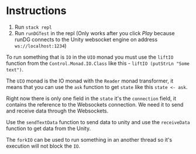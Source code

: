 # Instructions

1. Run `stack repl` 
2. Run `runDGTest` in the repl (Only works after you click *Play* because runDG connects to the Unity websocket engine on address `ws://localhost:1234`)

To run something that is `IO` in the `UIO` monad you must use the `liftIO` function from the `Control.Monad.IO.Class` like this - `liftIO (putStrLn "Some text")`.

The `UIO` monad is the IO monad with the `Reader` monad transformer, it means that you can use the `ask` function to get `state` like this `state <- ask`.

Right now there is only one field in the `state` it's the `connection` field, it contains the reference to the Websockets connection. We need it to send and receive data through the Websockets.

Use the `sendTextData` function to send data to unity and use the `receiveData` function to get data from the Unity.

The `forkIO` can be used to run something in an another thread so it's execution will not block the `IO`.

